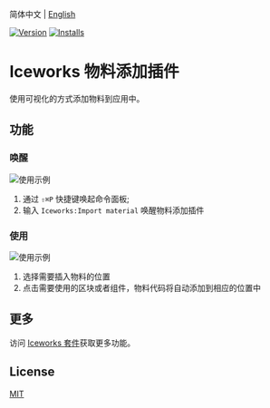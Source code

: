 简体中文 | [English](./README.en.md)

[![Version](https://vsmarketplacebadge.apphb.com/version/iceworks-team.iceworks-material-import.svg)](https://marketplace.visualstudio.com/items?itemName=iceworks-team.iceworks-material-import)
[![Installs](https://vsmarketplacebadge.apphb.com/installs-short/iceworks-team.iceworks-material-import.svg)](https://marketplace.visualstudio.com/items?itemName=iceworks-team.iceworks-material-import)

# Iceworks 物料添加插件

使用可视化的方式添加物料到应用中。

## 功能

### 唤醒

![使用示例](https://user-images.githubusercontent.com/56879942/87538941-a19a5f00-c6cf-11ea-92f2-b8ed100792fc.gif)

1. 通过 `⇧⌘P` 快捷键唤起命令面板;
2. 输入 `Iceworks:Import material` 唤醒物料添加插件

### 使用

![使用示例](https://user-images.githubusercontent.com/56879942/87538909-95ae9d00-c6cf-11ea-8c02-881e3fcc8f0a.gif)

1. 选择需要插入物料的位置
2. 点击需要使用的区块或者组件，物料代码将自动添加到相应的位置中

## 更多

访问 [Iceworks 套件](https://marketplace.visualstudio.com/items?itemName=iceworks-team.iceworks)获取更多功能。

## License

[MIT](https://github.com/ice-lab/iceworks/blob/master/LICENSE)
